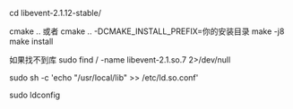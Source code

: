 cd libevent-2.1.12-stable/


cmake ..  或者 cmake .. -DCMAKE_INSTALL_PREFIX=你的安装目录
make -j8
make install

如果找不到库
sudo find / -name libevent-2.1.so.7 2>/dev/null

sudo sh -c 'echo "/usr/local/lib" >> /etc/ld.so.conf'

sudo ldconfig
